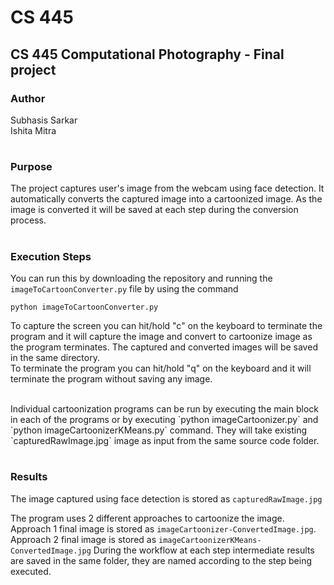 # CS 445
## CS 445 Computational Photography - Final project

### Author
Subhasis Sarkar <br>
Ishita Mitra
#
### Purpose
The project captures user's image from the webcam using face detection.
It automatically converts the captured image into a cartoonized image.
As the image is converted it will be saved at each step during the conversion process.
#
### Execution Steps
You can run this by downloading the repository and running the `imageToCartoonConverter.py` file by using the command

`python imageToCartoonConverter.py
`

To capture the screen you can hit/hold "c" on the keyboard to terminate the program and it will capture
the image and convert to cartoonize image as the program terminates.
The captured and converted images will be saved in the same directory.
<br>
To terminate the program you can hit/hold "q" on the keyboard and it will terminate the program without
saving any image.

<br>
Individual cartoonization programs can be run by executing the main block in each of the 
programs or by executing `python imageCartoonizer.py` and `python imageCartoonizerKMeans.py` command.
They will take existing `capturedRawImage.jpg` image as input from the same source code folder.

#
### Results
The image captured using face detection is stored as `capturedRawImage.jpg`

The program uses 2 different approaches to cartoonize the image. Approach 1 final image is 
stored as `imageCartoonizer-ConvertedImage.jpg`.  Approach 2 final image is stored as 
`imageCartoonizerKMeans-ConvertedImage.jpg`
During the workflow at each step intermediate results are saved in the same folder, they are named according
to the step being executed.
